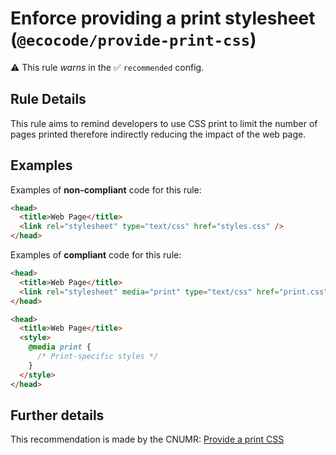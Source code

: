 # Enforce providing a print stylesheet (`@ecocode/provide-print-css`)

⚠️ This rule _warns_ in the ✅ `recommended` config.

<!-- end auto-generated rule header -->

## Rule Details

This rule aims to remind developers to use CSS print to limit the number of pages printed therefore indirectly reducing
the impact of the web page.

## Examples

Examples of **non-compliant** code for this rule:

```html
<head>
  <title>Web Page</title>
  <link rel="stylesheet" type="text/css" href="styles.css" />
</head>
```

Examples of **compliant** code for this rule:

```html
<head>
  <title>Web Page</title>
  <link rel="stylesheet" media="print" type="text/css" href="print.css" />
</head>
```

```html
<head>
  <title>Web Page</title>
  <style>
    @media print {
      /* Print-specific styles */
    }
  </style>
</head>
```

## Further details

This recommendation is made by the
CNUMR: [Provide a print CSS](https://github.com/cnumr/best-practices/blob/main/chapters/BP_027_en.md)
